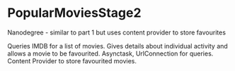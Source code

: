 # PopularMoviesStage2
Nanodegree - similar to part 1 but uses content provider to store favourites

Queries IMDB for a list of movies. Gives details about individual activity and allows a movie to be favourited.
Asynctask, UrlConnection for queries. Content Provider to store favourited movies.
